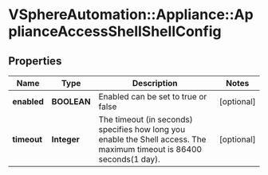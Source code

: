 # VSphereAutomation::Appliance::ApplianceAccessShellShellConfig

## Properties
Name | Type | Description | Notes
------------ | ------------- | ------------- | -------------
**enabled** | **BOOLEAN** | Enabled can be set to true or false | [optional] 
**timeout** | **Integer** | The timeout (in seconds) specifies how long you enable the Shell access. The maximum timeout is 86400 seconds(1 day). | [optional] 


